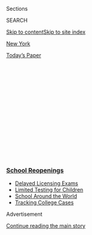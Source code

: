 <div id="app">

<div>

<div>

<div>

<div class="NYTAppHideMasthead css-1q2w90k e1suatyy0">

<div class="section css-ui9rw0 e1suatyy2">

<div class="css-eph4ug er09x8g0">

<div class="css-6n7j50">

</div>

<span class="css-1dv1kvn">Sections</span>

<div class="css-10488qs">

<span class="css-1dv1kvn">SEARCH</span>

</div>

[Skip to content](#site-content)[Skip to site index](#site-index)

</div>

<div id="masthead-section-label" class="css-1wr3we4 eaxe0e00">

[New
York](https://www.nytimes3xbfgragh.onion/section/nyregion)

</div>

<div class="css-10698na e1huz5gh0">

</div>

</div>

<div id="masthead-bar-one" class="section hasLinks css-15hmgas e1csuq9d3">

<div class="css-uqyvli e1csuq9d0">

</div>

<div class="css-1uqjmks e1csuq9d1">

</div>

<div class="css-9e9ivx">

[](https://myaccount.nytimes3xbfgragh.onion/auth/login?response_type=cookie&client_id=vi)

</div>

<div class="css-1bvtpon e1csuq9d2">

[Today’s
Paper](https://www.nytimes3xbfgragh.onion/section/todayspaper)

</div>

</div>

</div>

</div>

<div data-aria-hidden="false">

<div id="site-content" data-role="main">

<div>

<div class="css-1aor85t" style="opacity:0.000000001;z-index:-1;visibility:hidden">

<div class="css-1hqnpie">

<div class="css-epjblv">

<span class="css-17xtcya">[New
York](/section/nyregion)</span><span class="css-x15j1o">|</span><span class="css-fwqvlz">‘Nobody
Likes Snitching’: How Rules Against Parties Are Dividing
Campuses</span>

</div>

<div class="css-k008qs">

<div class="css-1iwv8en">

<span class="css-18z7m18"></span>

<div>

</div>

</div>

<span class="css-1n6z4y">https://nyti.ms/3jCPex0</span>

<div class="css-1705lsu">

<div class="css-4xjgmj">

<div class="css-4skfbu" data-role="toolbar" data-aria-label="Social Media Share buttons, Save button, and Comments Panel with current comment count" data-testid="share-tools">

  - 
  - 
  - 
  - 
    
    <div class="css-6n7j50">
    
    </div>

  - 
  - 

</div>

</div>

</div>

</div>

</div>

</div>

<div class="css-13pd83m">

<div class="css-l9svim">

### [<span class="css-pa1jbp"><span class="css-1rxm0ex">School</span><span class="css-1rxm0ex"> Reopenings</span></span>](https://www.nytimes3xbfgragh.onion/spotlight/schools-reopening?name=styln-coronavirus-schools-reopening&region=TOP_BANNER&block=storyline_menu_recirc&action=click&pgtype=Article&impression_id=3bd86cc0-f27b-11ea-9a21-295489aede86&variant=undefined)

  - <span class="css-ousu42">[Delayed Licensing
    Exams](https://www.nytimes3xbfgragh.onion/2020/09/04/us/bar-exam-coronavirus.html?name=styln-coronavirus-schools-reopening&region=TOP_BANNER&block=storyline_menu_recirc&action=click&pgtype=Article&impression_id=3bd893d0-f27b-11ea-9a21-295489aede86&variant=undefined)</span>
  - <span class="css-ousu42">[Limited Testing for
    Children](https://www.nytimes3xbfgragh.onion/2020/09/08/upshot/children-testing-shortfalls-virus.html?name=styln-coronavirus-schools-reopening&region=TOP_BANNER&block=storyline_menu_recirc&action=click&pgtype=Article&impression_id=3bd893d1-f27b-11ea-9a21-295489aede86&variant=undefined)</span>
  - <span class="css-ousu42">[School Around the
    World](https://www.nytimes3xbfgragh.onion/2020/09/01/world/schools-reopen-globe-students.html?name=styln-coronavirus-schools-reopening&region=TOP_BANNER&block=storyline_menu_recirc&action=click&pgtype=Article&impression_id=3bd893d2-f27b-11ea-9a21-295489aede86&variant=undefined)</span>
  - <span class="css-ousu42">[Tracking College
    Cases](https://www.nytimes3xbfgragh.onion/interactive/2020/us/covid-college-cases-tracker.html?name=styln-coronavirus-schools-reopening&region=TOP_BANNER&block=storyline_menu_recirc&action=click&pgtype=Article&impression_id=3bd893d3-f27b-11ea-9a21-295489aede86&variant=undefined)</span>

</div>

</div>

<div id="top-wrapper" class="css-1sy8kpn">

<div id="top-slug" class="css-l9onyx">

Advertisement

</div>

[Continue reading the main
story](#after-top)

<div class="ad top-wrapper" style="text-align:center;height:100%;display:block;min-height:250px">

<div id="top" class="place-ad" data-position="top" data-size-key="top">

</div>

</div>

<div id="after-top">

</div>

</div>

<div>

<div id="sponsor-wrapper" class="css-1hyfx7x">

<div id="sponsor-slug" class="css-19vbshk">

Supported by

</div>

[Continue reading the main
story](#after-sponsor)

<div id="sponsor" class="ad sponsor-wrapper" style="text-align:center;height:100%;display:block">

</div>

<div id="after-sponsor">

</div>

</div>

<div class="css-186x18t">

</div>

<div class="css-ls6wgr ehdk2mb0">

# ‘Nobody Likes Snitching’: How Rules Against Parties Are Dividing Campuses

</div>

As colleges reopen despite the pandemic, students must decide whether
they are willing to blow the whistle on their classmates.

<div class="css-79elbk" data-testid="photoviewer-wrapper">

<div class="css-z3e15g" data-testid="photoviewer-wrapper-hidden">

</div>

<div class="css-1a48zt4 ehw59r15" data-testid="photoviewer-children">

![<span class="css-16f3y1r e13ogyst0" data-aria-hidden="true">A
first-year student at Cornell posted videos on social media showing a
small group of students gathering without masks on, and not social
distancing. When the video was shared, outrage erupted on
campus.</span>](https://static01.graylady3jvrrxbe.onion/images/2020/08/27/nyregion/nyvirus-snitches1/nyvirus-snitches1-articleLarge.png?quality=75&auto=webp&disable=upscale)

</div>

</div>

<div class="css-18e8msd">

<div class="css-vp77d3 epjyd6m0">

<div class="css-1baulvz">

By [<span class="css-1baulvz last-byline" itemprop="name">Troy
Closson</span>](https://www.nytimes3xbfgragh.onion/by/troy-closson)

</div>

</div>

  - 
    
    <div class="css-ld3wwf e16638kd2">
    
    Published Sept. 2, 2020Updated Sept. 4,
    2020
    
    </div>

  - 
    
    <div class="css-4xjgmj">
    
    <div class="css-pvvomx" data-role="toolbar" data-aria-label="Social Media Share buttons, Save button, and Comments Panel with current comment count" data-testid="share-tools">
    
      - 
      - 
      - 
      - 
        
        <div class="css-6n7j50">
        
        </div>
    
      - 
      - 
    
    </div>
    
    </div>

</div>

</div>

<div class="section meteredContent css-1r7ky0e" name="articleBody" itemprop="articleBody">

<div class="css-1fanzo5 StoryBodyCompanionColumn">

<div class="css-53u6y8">

It looked to be a typical college party: a small group of students
crammed in a kitchenette, cheering on as a shirtless guy arm-wrestled a
laughing young woman. No one wore masks.

The scene was posted on Snapchat by one of the partygoers, a first-year
student at Cornell University, along with a selfie with a mocking
caption: “The people who slide up saying ‘you’re not social distancing’
are the ones that wouldn’t have been invited anyway.”

The response was swift and severe. Within days, an online petition was
created demanding that the student’s admission to Cornell be revoked,
and in the week since, the petition has collected more than 3,500
signatures.

</div>

</div>

<div class="css-1fanzo5 StoryBodyCompanionColumn">

<div class="css-53u6y8">

“Cornell University is attempting to take the biggest feat of allowing
all students back on campus. This cannot be done without immense safety
precautions taken and the compliance of every student,” a group calling
itself the Concerned Student Coalition [wrote in the
petition](https://www.change.org/p/cornell-university-de-densify-cornell-s-ithaca-campus-by-rescinding-jessica-zhang-24-acceptance).
“We need to hold these students accountable for their actions.”

</div>

</div>

<div>

</div>

<div class="css-1fanzo5 StoryBodyCompanionColumn">

<div class="css-53u6y8">

The situation at Cornell underscores a deeper tension on campuses all
over the country as [about 1,100 colleges
embark](https://www.chronicle.com/article/heres-a-list-of-colleges-plans-for-reopening-in-the-fall/?cid2=gen_login_refresh&cid=gen_sign_in)
on the huge experiment of reopening in a pandemic. Students, returning
to school after months of isolation, are not only being asked to fully
reimagine what their college social lives look like, but also to assume
active roles as the front line against an outbreak at their schools by
policing campus safety.

“Nobody likes snitching — it’s not comfortable,” said Melissa Montejo, a
sophomore at Cornell who signed the petition. “I really am not one to go
around and tell people what to do, but for me, this was troubling. Three
months of being careful and not engaging in problematic behavior is
worth saving a life.”

Jessica Zhang, the student who posted the party scene to Snapchat, said
she had apologized and met with Cornell officials. Neither Ms. Zhang nor
Cornell would say whether she was disciplined.

In recent weeks, the coronavirus outbreak has spread swiftly on college
campuses. The New York Times has [tracked thousands of
cases](https://www.nytimes3xbfgragh.onion/interactive/2020/us/covid-college-cases-tracker.html)
that were linked to returning students. Several schools, including the
[University of North Carolina at Chapel
Hill](https://www.nytimes3xbfgragh.onion/2020/08/17/us/unc-chapel-hill-covid.html),
[Notre
Dame](https://www.nytimes3xbfgragh.onion/2020/08/18/us/notre-dame-coronavirus.html)
and the [State University of New York College at
Oneonta](https://www.nbcnewyork.com/news/local/state-shuts-down-suny-oneonta-for-2-weeks-after-105-test-positive-for-virus/2593007/),
suspended in-person classes after more than 100 students at each campus
tested positive, often following large parties.

</div>

</div>

<div class="css-1fanzo5 StoryBodyCompanionColumn">

<div class="css-53u6y8">

As a result, growing numbers of college officials are realizing that
there are limits to what they can monitor on their own — and are calling
on students to help.

<div id="NYT_MAIN_CONTENT_1_REGION" class="css-9tf9ac">

<div>

</div>

</div>

Colgate University sent students a memo encouraging them to report
classmates who violate social-distancing guidelines and to include names
so action could be taken. Similar instructions were sent out at schools
across the country from the University of Colorado Boulder to the
University of Pennsylvania. Yale University and some other colleges have
[hotlines in
place](https://your.yale.edu/work-yale/financial-management/university-auditing-quality-assurance/yale-university-hotline/hotline)
for reports of risky activity.

It’s an extraordinary situation, and students face a quandary: Report
parties to campus officials? Or keep quiet and hope for the best? As one
freshman said at Hunter College, which has a dorm open even though
classes are remote this semester: “I don’t know if I’d want to narc on
people I’m trying to become friends with.”

For those in the middle of it, the choice is not as simple as they might
have expected.

“Before coming here, I remember thinking ‘Yeah, I’ll definitely report
people if they’re going to parties,’” said Kyle Duran, a freshman at
Binghamton University in upstate New York. But after spending just a few
days on campus, Mr. Duran had second thoughts. “It’s a lot harder to
want to when you’re living and going to class with everyone.”

Some faculty members at schools have [warned against asking students to
police their
peers](https://www.nytimes3xbfgragh.onion/2020/08/12/opinion/coronavirus-college-reopening.html).
They have said doing so could disrupt student life when classmates are
pitted against one other, particularly when the consequences for
breaking the rules can be harsh.

SUNY Plattsburgh, for example, placed [43 students on interim suspension
last
week](https://www.plattsburgh.edu/news/news-archive/president-suspends-students-for-reported-covid-violations.html)
after a large outdoor gathering. [Fifteen others at Marist
College](https://www.maristcircle.com/home/2020/8/22/fifteen-students-suspended-following-off-campus-party-wednesday),
a small liberal arts school in Poughkeepsie, N.Y., were recently sent
home for not following rules at an off-campus party, while at Ohio State
University, [more than 200 have been
suspended](https://www.thelantern.com/2020/08/more-than-200-students-on-interim-suspension-after-weekend-parties/)
for similar reasons.

Ariana Rebello, a freshman at Hofstra University on Long Island, said
hearing about those punishments at other schools has dissuaded her from
attending parties, but also from reporting her classmates. “I don’t
think I could bring myself to snitch. I just wouldn’t associate with
them,” she said.

</div>

</div>

<div class="css-79elbk" data-testid="photoviewer-wrapper">

<div class="css-z3e15g" data-testid="photoviewer-wrapper-hidden">

</div>

<div class="css-1a48zt4 ehw59r15" data-testid="photoviewer-children">

![<span class="css-16f3y1r e13ogyst0" data-aria-hidden="true">Students
at campuses across the country are starting their semesters under
stringent conduct codes, requiring physical distancing and limited
social
interaction.</span><span class="css-cnj6d5 e1z0qqy90" itemprop="copyrightHolder"><span class="css-1ly73wi e1tej78p0">Credit...</span><span>Heather
Ainsworth for The New York
Times</span></span>](https://static01.graylady3jvrrxbe.onion/images/2020/08/27/nyregion/00nyvirus-snitches1/00nyvirus-snitches1-articleLarge.jpg?quality=75&auto=webp&disable=upscale)

</div>

</div>

<div class="css-1fanzo5 StoryBodyCompanionColumn">

<div class="css-53u6y8">

In states with high virus counts, many administrators said they worried
that college parties could accelerate an all-but-inevitable [rise of
clusters on their
campuses](https://www.nytimes3xbfgragh.onion/interactive/2020/us/covid-college-cases-tracker.html?action=click&module=Top%20Stories&pgtype=Homepage).
But in the New York metropolitan area, which has largely continued to
stem its own outbreak, the concerns carry a different weight.

Some epidemiologists said they feared that college parties and large
social gatherings could lead to a resurgence of the virus in places like
the New York region that have kept case counts low.

“The biggest concern is that you are going to have newly infected people
leave these parties and disperse back into their communities,” said Dr.
Stephen Thomas, an infectious disease specialist at SUNY Upstate Medical
University. “It’s that they’re going to be sources for continuing to
spread the virus and it’s going to reverse the work that has already
been done.”

Many students say they have more self-interested reasons to report their
peers. On TikTok and other social media platforms, videos have gone
viral in which students say “snitching” on their classmates would be an
easy choice because of how much it costs to attend their colleges.

But for others like Cambria Kelley, a first-year graduate student at New
York University, the issue is more personal. Ms. Kelley, who is from
California, said several members of her family contracted the illness
over the last few months, including her grandmother who died in July.

N.Y.U. has asked students to [“politely urge” their
classmates](https://www.nyu.edu/life/safety-health-wellness/coronavirus-information/safety-and-health/coronavirus-testing/student-coronavirus-testing.html)
to wear masks and socially distance and to report those who violate that
advice to school officials. And despite the friendships she may form
with her classmates, Ms. Kelley said she will still feel an obligation
to do so, keeping her family in mind.

</div>

</div>

<div class="css-1fanzo5 StoryBodyCompanionColumn">

<div class="css-53u6y8">

“If it was bad enough, I wouldn’t hesitate to report them,” Ms. Kelley
said. “I’m not going to be having my life put at risk because people
decided to be selfish. These rules are for the good of everyone here.”

Some students, however, said deciding whether to report classmates
involves a different
calculation.

<div id="NYT_MAIN_CONTENT_3_REGION" class="css-9tf9ac">

<div>

<div id="styln-prism-freeform-1596575370630" class="section interactive-content interactive-size-medium css-1ftcdic">

<div class="css-17ih8de interactive-body">

<div id="prism-freeform-block-24832" class="css-19mumt8" data-role="complementary" data-storyline="School Reopenings" data-truncated="false" tabindex="0">

<div class="css-a8d9oz">

<div>

[](https://www.nytimes3xbfgragh.onion/spotlight/schools-reopening?action=click&pgtype=Article&state=default&region=MAIN_CONTENT_3&context=storylines_keepup)

### School Reopenings ›

#### Back to School

Updated Sept. 8, 2020

The latest on how schools are reopening amid the pandemic.

  -   - The first day of school is an annual rite of passage. But this
        year, it looks very different for tens of millions of students.
        [We talked to some about their hopes and
        fears](https://www.nytimes3xbfgragh.onion/2020/09/05/us/virtual-return-to-school-covid.html?action=click&pgtype=Article&state=default&region=MAIN_CONTENT_3&context=storylines_keepup).
      - Coronavirus cases [are spiking in America’s college
        towns](https://www.nytimes3xbfgragh.onion/2020/09/06/us/colleges-coronavirus-students.html?action=click&pgtype=Article&state=default&region=MAIN_CONTENT_3&context=storylines_keepup),
        leading to concern that young people who are infected will
        contribute to a spread of the virus.
      - A growing number of Catholic schools across the country are
        [shutting down forever during the coronavirus
        pandemic](https://www.nytimes3xbfgragh.onion/2020/09/05/us/catholic-school-closings.html?action=click&pgtype=Article&state=default&region=MAIN_CONTENT_3&context=storylines_keepup),
        citing insurmountable financial pressure.
      - The magazine’s Ethicist columnist answers a question from a
        spokesperson at a major university: [Can I promote a reopening
        plan I have doubts
        about](https://www.nytimes3xbfgragh.onion/2020/09/08/magazine/university-reopening-safety-ethics.html?action=click&pgtype=Article&state=default&region=MAIN_CONTENT_3&context=storylines_keepup)?

<div id="styln-survey-component-24832" class="styln-survey-component">

</div>

</div>

</div>

</div>

</div>

</div>

</div>

</div>

As a national conversation erupted on the role of police in cities
following the killing of George Floyd, groups at schools including
Vassar College, Stony Brook University and Columbia University called on
their institutions to [rethink their relationships with campus and local
police](https://www.insidehighered.com/news/2020/06/05/students-demand-universities-break-ties-local-police-few-have).

Now they are wrestling with the prospect of relying on those departments
to disperse and crack down on large
gatherings.

</div>

</div>

<div class="css-79elbk" data-testid="photoviewer-wrapper">

<div class="css-z3e15g" data-testid="photoviewer-wrapper-hidden">

</div>

<div class="css-1a48zt4 ehw59r15" data-testid="photoviewer-children">

<div class="css-1xdhyk6 erfvjey0">

<span class="css-1ly73wi e1tej78p0">Image</span>

<div class="css-zjzyr8">

<div data-testid="lazyimage-container" style="height:268.0888888888889px">

</div>

</div>

</div>

<span class="css-16f3y1r e13ogyst0" data-aria-hidden="true">In her
senior year at Syracuse University, Maggie Peng fears students’ parties
could shut down the campus. But she does not believe reporting them is
her best
option.</span><span class="css-cnj6d5 e1z0qqy90" itemprop="copyrightHolder"><span class="css-1ly73wi e1tej78p0">Credit...</span><span>Heather
Ainsworth for The New York Times</span></span>

</div>

</div>

<div class="css-1fanzo5 StoryBodyCompanionColumn">

<div class="css-53u6y8">

Maggie Peng, a senior at Syracuse University, said she plans to approach
friends one-on-one to have conversations about the risks of partying.
She even wrote a lengthy message in a Facebook group for first-year
students urging them to take social distancing more seriously after a
[large outdoor gathering that drew
hundreds](http://dailyorange.com/2020/08/videos-surface-showing-100-syracuse-university-students-gathering-on-campus-not-social-distancing/).

But Ms. Peng said shifting the responsibility for keeping one another
safe from individual students to campus police was troubling. She and
other students at the school said that since large social events
occurred two weeks ago, they have noticed more officers than usual
monitoring residential spaces and common areas.

</div>

</div>

<div class="css-1fanzo5 StoryBodyCompanionColumn">

<div class="css-53u6y8">

Ms. Peng said the role of campus security in enforcing rules would
dissuade her from reporting her classmates.

“It just doesn’t make sense to rely on campus police for enforcing these
rules,” Ms. Peng said. “Especially when there has been so much tension,
it’s hard to want them involved. Anything bad that happens will usually
involve students of color.”

As the first weeks back on campuses shift into the more regular pace of
the fall, the question remains: Just how long will
students,<span class="css-8l6xbc evw5hdy0"> </span>many of whom arrived
in New York State to a [mandatory two-week
quarantine](https://www.nytimes3xbfgragh.onion/2020/08/18/nyregion/college-reopening-quarantine-coronavirus.html),
continue to follow their schools’ physical-distancing guidelines?

Some officials at large universities in particular worry parties,
especially those off campus, could slip by undetected.

For now, the students who are caught attending them face harsh
punishments as a warning to others.

Ms. Zhang, the first-year student at Cornell who posted videos of a
party to Snapchat, said in a recent interview that she deeply regrets
both the “lapse in judgment” she made by attending the gathering and her
“insensitive comments” afterward.

“Incoming freshmen come in with heavy expectations, we all want to find
our people,” Ms. Zhang said. “I’m not proud of those posts, they show me
at my worst.”

Since her posts spread on social media, Ms. Zhang said she has received
hundreds of threats, with much of the heaviest criticism coming from
classmates.

</div>

</div>

<div class="css-1fanzo5 StoryBodyCompanionColumn">

<div class="css-53u6y8">

As classes at Cornell begin this week, there may soon be an additional
layer to complicated tensions students face when reporting one another:
Ms. Zhang could end up sitting in the same row of her first college
lectures as those who called for her expulsion.

</div>

</div>

<div>

</div>

</div>

<div>

</div>

<div>

</div>

<div>

</div>

<div>

<div id="bottom-wrapper" class="css-1ede5it">

<div id="bottom-slug" class="css-l9onyx">

Advertisement

</div>

[Continue reading the main
story](#after-bottom)

<div id="bottom" class="ad bottom-wrapper" style="text-align:center;height:100%;display:block;min-height:90px">

</div>

<div id="after-bottom">

</div>

</div>

</div>

</div>

</div>

## Site Index

<div>

</div>

## Site Information Navigation

  - [© <span>2020</span> <span>The New York Times
    Company</span>](https://help.nytimes3xbfgragh.onion/hc/en-us/articles/115014792127-Copyright-notice)

<!-- end list -->

  - [NYTCo](https://www.nytco.com/)
  - [Contact
    Us](https://help.nytimes3xbfgragh.onion/hc/en-us/articles/115015385887-Contact-Us)
  - [Work with us](https://www.nytco.com/careers/)
  - [Advertise](https://nytmediakit.com/)
  - [T Brand Studio](http://www.tbrandstudio.com/)
  - [Your Ad
    Choices](https://www.nytimes3xbfgragh.onion/privacy/cookie-policy#how-do-i-manage-trackers)
  - [Privacy](https://www.nytimes3xbfgragh.onion/privacy)
  - [Terms of
    Service](https://help.nytimes3xbfgragh.onion/hc/en-us/articles/115014893428-Terms-of-service)
  - [Terms of
    Sale](https://help.nytimes3xbfgragh.onion/hc/en-us/articles/115014893968-Terms-of-sale)
  - [Site
    Map](https://spiderbites.nytimes3xbfgragh.onion)
  - [Help](https://help.nytimes3xbfgragh.onion/hc/en-us)
  - [Subscriptions](https://www.nytimes3xbfgragh.onion/subscription?campaignId=37WXW)

</div>

</div>

</div>

</div>

